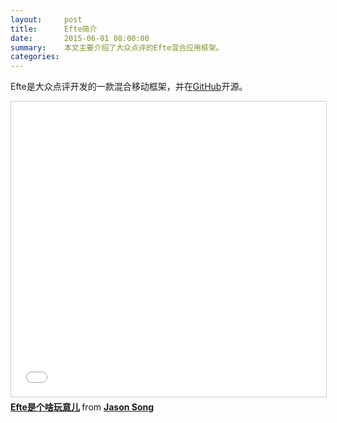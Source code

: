 ```yaml
---
layout:     post
title:      Efte简介
date:       2015-06-01 08:00:00
summary:    本文主要介绍了大众点评的Efte混合应用框架。
categories:
---
```


Efte是大众点评开发的一款混合移动框架，并在[GitHub](https://github.com/efte)开源。

<iframe src="//www.slideshare.net/slideshow/embed_code/key/4eTomS9NHv8mdZ" width="629" height="472" frameborder="0" marginwidth="0" marginheight="0" scrolling="no" style="border:1px solid #CCC; border-width:1px; margin-bottom:5px; max-width: 100%;" allowfullscreen> </iframe> <div style="margin-bottom:5px"> <strong> <a href="//www.slideshare.net/JasonSong4/efte" title="Efte是个啥玩意儿" target="_blank">Efte是个啥玩意儿</a> </strong> from <strong><a href="//www.slideshare.net/JasonSong4" target="_blank">Jason Song</a></strong> </div>